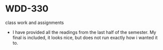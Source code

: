 # WDD-330
class work and assignments

* I have provided all the readings from the last half of the semester. My final is included, it looks nice, but does not run exactly how i wanted it to.  
